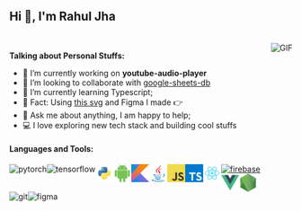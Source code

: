 ## Hi 👋, I'm Rahul Jha

<br />


  <img align="right" alt="GIF" src="./animate.gif" height="400"/>
  
**Talking about Personal Stuffs:**

- 🔭 I’m currently working on **youtube-audio-player**
- 🤝 I’m looking to collaborate with [google-sheets-db](https://github.com/rahul-jha98/google-sheets-db)
- 🌱 I’m currently learning Typescript; 
- 🎨 Fact: Using [this svg](https://storyset.com/illustration/javascript-frameworks/amico) and Figma I made 👉
- 💬 Ask me about anything, I am happy to help;
- 💻 I love exploring new tech stack and building cool stuffs

#### Languages and Tools:
<a href="https://pytorch.org/" target="_blank"> <img align='left' src="https://www.vectorlogo.zone/logos/pytorch/pytorch-icon.svg" alt="pytorch" height="32px"/> </a> 
<a href="https://www.tensorflow.org" target="_blank"> <img align='left' src="https://www.vectorlogo.zone/logos/tensorflow/tensorflow-icon.svg" alt="tensorflow" height="32px"/> </a> 
<a href="https://www.python.org" target="_blank"><img alt="Python" height ="32px" align='left' src="https://raw.githubusercontent.com/github/explore/80688e429a7d4ef2fca1e82350fe8e3517d3494d/topics/python/python.png"></a>
<a href="https://developer.android.com" target="_blank"> <img alt="Android" height ="32px" align='left' src="https://raw.githubusercontent.com/github/explore/80688e429a7d4ef2fca1e82350fe8e3517d3494d/topics/android/android.png"> </a>
<a href="https://kotlinlang.org" target="_blank"><img alt="Kotlin" height ="32px" align='left' src="https://raw.githubusercontent.com/github/explore/80688e429a7d4ef2fca1e82350fe8e3517d3494d/topics/kotlin/kotlin.png"></a>
<a href="https://www.java.com" target="_blank"><img alt="Kotlin" height ="32px" align='left' src="https://raw.githubusercontent.com/devicons/devicon/master/icons/java/java-original.svg"></a>
<a href="https://firebase.google.com/" target="_blank"> <img  src="https://www.vectorlogo.zone/logos/firebase/firebase-icon.svg" alt="firebase" height ="32px"/> </a>
<a href="https://developer.mozilla.org/en-US/docs/Web/JavaScript" target="_blank"> <img alt="JavaScript" height ="32px"  align='left' src="https://raw.githubusercontent.com/github/explore/80688e429a7d4ef2fca1e82350fe8e3517d3494d/topics/javascript/javascript.png"> </a>
<a href="https://www.typescriptlang.org/" target="_blank"><img alt="Typescirpt" height ="32px" align='left' src="https://raw.githubusercontent.com/github/explore/80688e429a7d4ef2fca1e82350fe8e3517d3494d/topics/typescript/typescript.png"></a>
<a href="https://reactjs.org/" target="_blank"> <img alt="React" height ="32px" align='left' src="https://raw.githubusercontent.com/github/explore/80688e429a7d4ef2fca1e82350fe8e3517d3494d/topics/react/react.png"></a>
<a href="https://vuejs.org/" target="_blank"><img alt="Vue" height ="32px" align='left' src="https://raw.githubusercontent.com/github/explore/80688e429a7d4ef2fca1e82350fe8e3517d3494d/topics/vue/vue.png"></a>
<a href="https://nodejs.org" target="_blank"><img alt="Node.js" height ="32px" align='left' src="https://raw.githubusercontent.com/github/explore/80688e429a7d4ef2fca1e82350fe8e3517d3494d/topics/nodejs/nodejs.png"></a>
<a href="https://git-scm.com/" target="_blank"> <img align='left' src="https://www.vectorlogo.zone/logos/git-scm/git-scm-icon.svg" alt="git" height='32px'/> </a>
<a href="https://www.figma.com/" target="_blank"> <img align='left' src="https://www.vectorlogo.zone/logos/figma/figma-icon.svg" alt="figma" height='32px'/> </a>
